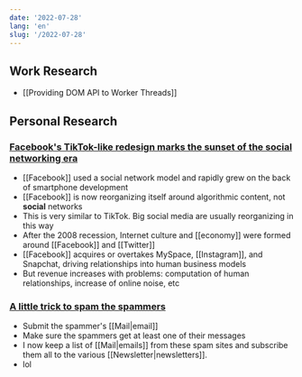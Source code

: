 ```yaml
---
date: '2022-07-28'
lang: 'en'
slug: '/2022-07-28'
---
```


## Work Research

- [[Providing DOM API to Worker Threads]]

## Personal Research

### [Facebook's TikTok-like redesign marks the sunset of the social networking era](https://www.axios.com/2022/07/25/sunset-social-network-facebook-tiktok)

- [[Facebook]] used a social network model and rapidly grew on the back of smartphone development
- [[Facebook]] is now reorganizing itself around algorithmic content, not **social** networks
- This is very similar to TikTok. Big social media are usually reorganizing in this way
- After the 2008 recession, Internet culture and [[economy]] were formed around [[Facebook]] and [[Twitter]]
- [[Facebook]] acquires or overtakes MySpace, [[Instagram]], and Snapchat, driving relationships into human business models
- But revenue increases with problems: computation of human relationships, increase of online noise, etc

### [A little trick to spam the spammers](https://misc.l3m.in/txt/spam.txt)

- Submit the spammer's [[Mail|email]]
- Make sure the spammers get at least one of their messages
- I now keep a list of [[Mail|emails]] from these spam sites and subscribe them all to the various [[Newsletter|newsletters]].
- lol
